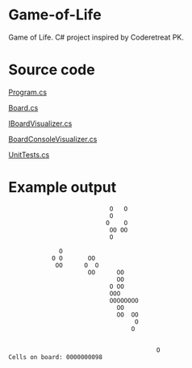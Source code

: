 Game-of-Life
============

Game of Life. C# project inspired by Coderetreat PK.


# Source code

[Program.cs](https://github.com/ArturT/Game-of-Life/blob/master/GameOfLife/GameOfLife/Program.cs)

[Board.cs](https://github.com/ArturT/Game-of-Life/blob/master/GameOfLife/GameOfLife/Board.cs)

[IBoardVisualizer.cs](https://github.com/ArturT/Game-of-Life/blob/master/GameOfLife/GameOfLife/IBoardVisualizer.cs)

[BoardConsoleVisualizer.cs](https://github.com/ArturT/Game-of-Life/blob/master/GameOfLife/GameOfLife/BoardConsoleVisualizer.cs)

[UnitTests.cs](https://github.com/ArturT/Game-of-Life/blob/master/GameOfLife/TestGameOfLife/UnitTests.cs)


# Example output


		
								O   O
								O
							   O    O
								OO OO
								O

				  O
				O O       OO
				 OO      O  O
						  OO      OO
								  OO
								O OO
								OOO
								OOOOOOOO
								  OO
								  OO  OO
									   O
									  O


											 O
	Cells on board: 0000000098
